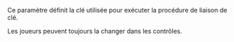 Ce paramètre définit la clé utilisée pour exécuter la procédure de liaison de clé.

Les joueurs peuvent toujours la changer dans les contrôles.
